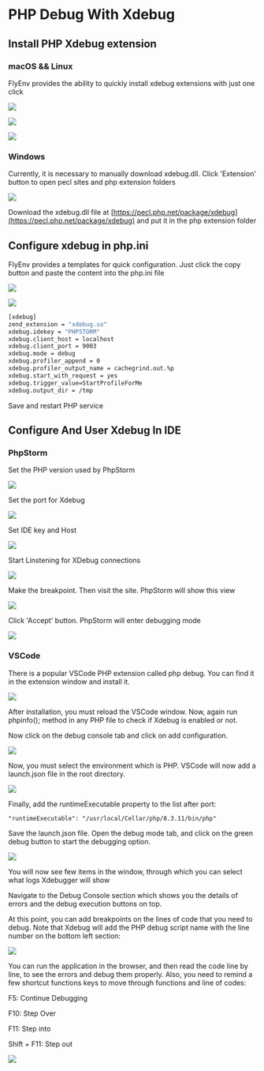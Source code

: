 # PHP Debug With Xdebug

## Install PHP Xdebug extension

### macOS && Linux

FlyEnv provides the ability to quickly install xdebug extensions with just one click

<img src="https://oss.macphpstudy.com/image/2fdcb21372c6.png" data-x-image-preview="">
<p/>
<img src="https://oss.macphpstudy.com/image/6ed17cba5620.png" data-x-image-preview="">
<p />
<img src="https://oss.macphpstudy.com/image/e459c21168db.png" data-x-image-preview="">

### Windows

Currently, it is necessary to manually download xdebug.dll. Click 'Extension' button to open pecl sites and php extension folders

<img src="https://oss.macphpstudy.com/image/a4e9e0dd1b67.png" data-x-image-preview="">

Download the xdebug.dll file at [https://pecl.php.net/package/xdebug](https://pecl.php.net/package/xdebug) and put it in the php extension folder

## Configure xdebug in php.ini

FlyEnv provides a templates for quick configuration. Just click the copy button and paste the content into the php.ini file

<img src="https://oss.macphpstudy.com/image/a32559287475.png" data-x-image-preview="">
<p/>
<img src="https://oss.macphpstudy.com/image/f67b14ef9aa3.png" data-x-image-preview="">

```sh
[xdebug]
zend_extension = "xdebug.so"
xdebug.idekey = "PHPSTORM"
xdebug.client_host = localhost
xdebug.client_port = 9003
xdebug.mode = debug
xdebug.profiler_append = 0
xdebug.profiler_output_name = cachegrind.out.%p
xdebug.start_with_request = yes
xdebug.trigger_value=StartProfileForMe
xdebug.output_dir = /tmp
```

Save and restart PHP service

## Configure And User Xdebug In IDE

### PhpStorm

Set the PHP version used by PhpStorm

<img src="https://oss.macphpstudy.com/image/4b91c7af97cf.png" data-x-image-preview="">

Set the port for Xdebug

<img src="https://oss.macphpstudy.com/image/9b600b0b0275.png" data-x-image-preview="">

Set IDE key and Host

<img src="https://oss.macphpstudy.com/image/EFC867333484.jpg" data-x-image-preview="">

Start Linstening for XDebug connections

<img src="https://oss.macphpstudy.com/image/dad7b890d719.png" data-x-image-preview="">

Make the breakpoint. Then visit the site. PhpStorm will show this view

<img src="https://oss.macphpstudy.com/image/bc0823efa076.png" data-x-image-preview="">

Click 'Accept' button. PhpStorm will enter debugging mode

<img src="https://oss.macphpstudy.com/image/72ba6834f455.png" data-x-image-preview="">

### VSCode

There is a popular VSCode PHP extension called php debug. You can find it in the extension window and install it.

<img src="https://oss.macphpstudy.com/image/php-debug-package.png" data-x-image-preview="">

After installation, you must reload the VSCode window. Now, again run phpinfo(); method in any PHP file to check if Xdebug is enabled or not.

Now click on the debug console tab and click on add configuration.

<img src="https://oss.macphpstudy.com/image/configure-xdebug.png" data-x-image-preview="">

Now, you must select the environment which is PHP. VSCode will now add a launch.json file in the root directory.

<img src="https://oss.macphpstudy.com/image/launch-json.png" data-x-image-preview="">

Finally, add the runtimeExecutable property to the list after port:

```shell
"runtimeExecutable": "/usr/local/Cellar/php/8.3.11/bin/php"
```

Save the launch.json file. Open the debug mode tab, and click on the green debug button to start the debugging option.

<img src="https://oss.macphpstudy.com/image/vscode-xdebug.png" data-x-image-preview="">

You will now see few items in the window, through which you can select what logs Xdebugger will show

Navigate to the Debug Console section which shows you the details of errors and the debug execution buttons on top.

At this point, you can add breakpoints on the lines of code that you need to debug. Note that Xdebug will add the PHP debug script name with the line number on the bottom left section:

<img src="https://oss.macphpstudy.com/image/breakpoints-vscode.png" data-x-image-preview="">

You can run the application in the browser, and then read the code line by line, to see the errors and debug them properly. Also, you need to remind a few shortcut functions keys to move through functions and line of codes:

F5:  Continue Debugging

F10: Step Over

F11: Step into

Shift + F11: Step out

<img src="https://oss.macphpstudy.com/image/controls-xdebug.png" data-x-image-preview="">
